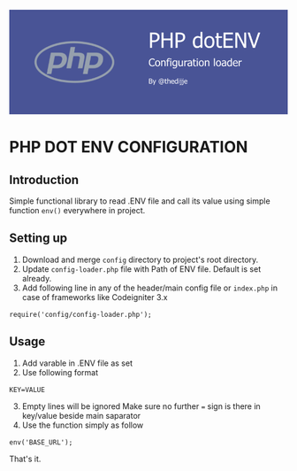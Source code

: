 ![PHP DOT ENV CONFIGURATION](assets/images/php-dot-env-cover.png)

# PHP DOT ENV CONFIGURATION 

## Introduction

Simple functional library to read .ENV file and call its value using simple function `env()` everywhere in project.


## Setting up

1. Download and merge `config` directory to project's root directory.
2. Update `config-loader.php` file with Path of ENV file. Default is set already.
3. Add following line in any of the header/main config file or `index.php` in case of frameworks like Codeigniter 3.x

```
require('config/config-loader.php');
```

## Usage
1. Add varable in .ENV file as set
2. Use following format

```
KEY=VALUE
```

3. Empty lines will be ignored
Make sure no further `=` sign is there in key/value beside main saparator
4. Use the function simply as follow

```
env('BASE_URL');
```

That's it.